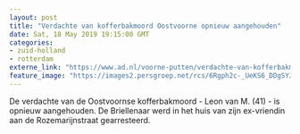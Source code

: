 ```yaml
---
layout: post
title: "Verdachte van kofferbakmoord Oostvoorne opnieuw aangehouden"
date: Sat, 18 May 2019 19:15:00 GMT
categories: 
- zuid-holland 
- rotterdam 
externe_link: "https://www.ad.nl/voorne-putten/verdachte-van-kofferbakmoord-oostvoorne-opnieuw-aangehouden~a64e271a/"
feature_image: "https://images2.persgroep.net/rcs/6Rgph2c-_UeKS6_DDgSYJWy8z7U/diocontent/130441402/_fitwidth/400/?appId=21791a8992982cd8da851550a453bd7f&quality=0.7"
---
```


De verdachte van de Oostvoornse kofferbakmoord - Leon van M. (41) - is opnieuw aangehouden. De Briellenaar werd in het huis van zijn ex-vriendin aan de Rozemarijnstraat gearresteerd.
